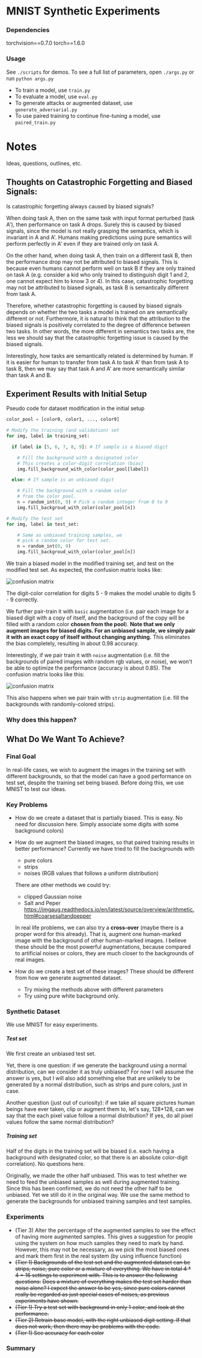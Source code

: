 # MNIST Synthetic Experiments

### Dependencies
torchvision==0.7.0
torch==1.6.0

### Usage
See `./scripts` for demos.
To see a full list of parameters, open `./args.py` or run `python args.py`

- To train a model, use `train.py`
- To evaluate a model, use `eval.py`
- To generate attacks or augmented dataset, use `generate_adversarial.py`
- To use paired training to continue fine-tuning a model, use `paired_train.py`




# Notes

Ideas, questions, outlines, etc.

## Thoughts on Catastrophic Forgetting and Biased Signals:

Is catastrophic forgetting always caused by biased signals?

When doing task A, then on the same task with input format perturbed (task A'), then performance on task A drops. Surely this is caused by biased signals, since the model is not really grasping the semantics, which is invariant in A and A'. Humans making predictions using pure semantics will perform perfectly in A' even if they are trained only on task A.  

On the other hand, when doing task A, then train on a different task B, then the performance drop may not be attributed to biased signals. This is because even humans cannot perform well on task B if they are only trained on task A (e.g. consider a kid who only trained to distinguish digit 1 and 2, one cannot expect him to know 3 or 4). In this case, catastrophic forgetting may not be attributed to biased signals, as task B is semantically different from task A. 

Therefore, whether catastrophic forgetting is caused by biased signals depends on whether the two tasks a model is trained on are semantically different or not. Furthermore, it is natural to think that the attribution to the biased signals is positively correlated to the degree of difference between two tasks. In other words, the more different in semantics two tasks are, the less we should say that the catastrophic forgetting issue is caused by the biased signals.

Interestingly, how tasks are semantically related is determined by human. If it is easier for human to transfer from task A to task A' than from task A to task B, then we may say that task A and A' are more semantically similar than task A and B.


## Experiment Results with Initial Setup
Pseudo code for dataset modification in the initial setup
```python
color_pool = [color0, color1, ..., color9]
```

```python
# Modify the training (and validation) set
for img, label in training_set:

  if label in [5, 6, 7, 8, 9]: # If sample is a biased digit

    # Fill the background with a designated color
    # This creates a color-digit correlation (bias)
    img.fill_background_with_color(color_pool[label])

  else: # If sample is an unbiased digit

    # Fill the background with a random color
    # from the color pool.
    n = random_int(0, 9) # Pick a random integer from 0 to 9
    img.fill_backgroud_with_color(color_pool[n])

# Modify the test set
for img, label in test_set:

    # Same as unbiased training samples, we 
    # pick a random color for test set.
    n = random_int(0, 9) 
    img.fill_backgroud_with_color(color_pool[n])

```
We train a biased model in the modified training set, and test on the modified test set. As expected, the confusion matrix looks like:

![confusion matrix](imgs/cm_initial_setup.png)

The digit-color correlation for digits 5 - 9 makes the model unable to digits 5 - 9 correctly.

We further pair-train it with `basic` augmentation (i.e. pair each image for a biased digit with a copy of itself, and the background of the copy will be filled with a random color **chosen from the pool**). **Note that we only augment images for biased digits. For an unbiased sample, we simply pair it with an exact copy of itself without changing anything.** This eliminates the bias completely, resulting in about 0.98 accuracy.

Interestingly, if we pair train it with `noise` augmentation (i.e. fill the backgrounds of paired images with random rgb values, or noise), we won't be able to optimize the performance (accuracy is about 0.85). The confusion matrix looks like this:

![confusion matrix](imgs/cm_initial_setup_noise.png)

This also happens when we pair train with `strip` augmentation (i.e. fill the backgrounds with randomly-colored strips).




### Why does this happen?


## What Do We Want To Achieve?

### Final Goal

In real-life cases, we wish to augment the images in the training set with different backgrounds, so that the model can have a good performance on test set, despite the training set being biased. Before doing this, we use MNIST to test our ideas.

### Key Problems

- How do we create a dataset that is partially biased. This is easy. No need for discussion here. Simply associate some digits with some background colors)

- How do we augment the biased images, so that paired training results in better performance? Currently we have tried to fill the backgrounds with 

  - pure colors
  - strips
  - noises (RGB values that follows a uniform distribution)

  There are other methods we could try:

  - clipped Gaussian noise
  - Salt and Peper https://imgaug.readthedocs.io/en/latest/source/overview/arithmetic.html#coarsesaltandpepper

  In real life problems, we can also try a **cross-over** (maybe there is a proper word for this already). That is, augment one human-marked image with the background of other human-marked images. I believe these should be the most powerful augmentations, because compared to artificial noises or colors, they are much closer to the backgrounds of real images.

- How do we create a test set of these images? These should be different from how we generate augmented dataset. 

  - Try mixing the methods above with different parameters
  - Try using pure white background only.



### Synthetic Dataset

We use MNIST for easy experiments.

##### Test set

We first create an unbiased test set. 

Yet, there is one question: if we generate the background using a normal distribution, can we consider it as truly unbiased? For now I will assume the answer is yes, but I will also add something else that are unlikely to be generated by a normal distribution, such as strips and pure colors, just in case.

Another question (just out of curiosity): if we take all square pictures human beings have ever taken, clip or augment them to, let's say, 128*128, can we say that the each pixel value follow a normal distribution? If yes, do all pixel values follow the same normal distribution?



##### Training set

Half of the digits in the training set will be biased (i.e. each having a background with designated color, so that there is an absolute color-digit correlation). No questions here.

Originally, we made the other half unbiased. This was to test whether we need to feed the unbiased samples as well during augmented training. Since this has been confirmed, we do not need the other half to be unbiased. Yet we still do it in the original way. We use the same method to generate the backgrounds for unbiased training samples and test samples.

### Experiments

- (Tier 3) Alter the percentage of the augmented samples to see the effect of having more augmented samples. This gives a suggestion for people using the system on how much samples they need to mark by hand. However, this may not be necessary, as we pick the most biased ones and mark them first in the real system (by using influence function)
- ~~(Tier 1) Backgrounds of the test set and the augmented dataset can be strips, noise, pure color or a mixture of everything. We have in total 4 * 4 = 16 settings to experiment with. This is to answer the following questions:~~
  ~~Does a mixture of everything makes the test set harder than noise alone? I expect the answer to be yes, since pure colors cannot really be regarded as just special cases of noises, as previous experiments have shown.~~
- ~~(Tier 1) Try a test set with background in only 1 color, and look at the performance.~~
- ~~(Tier 2) Retrain base model, with the right unbiased digit setting. If that does not work, then there may be problems with the code.~~
- ~~(Tier 1) See accuracy for each color~~

### Summary



 